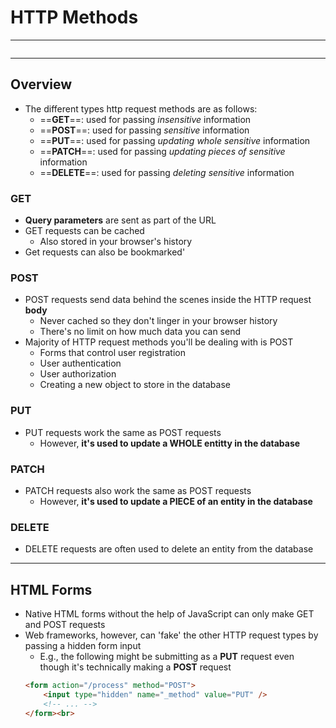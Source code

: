 # HTTP Methods
---
```toc

```
---

## Overview
- The different types http request methods are as follows:
	- ==**GET**==: used for passing *insensitive* information
	- ==**POST**==: used for passing *sensitive* information
	- ==**PUT**==: used for passing *updating whole sensitive* information
	- ==**PATCH**==: used for passing *updating pieces of sensitive* information
	- ==**DELETE**==: used for passing *deleting sensitive* information

### GET
- **Query parameters** are sent as part of the URL
- GET requests can be cached
	- Also stored in your browser's history
- Get requests can also be bookmarked'

### POST
- POST requests send data behind the scenes inside the HTTP request **body**
	- Never cached so they don't linger in your browser history
	- There's no limit on how much data you can send
- Majority of HTTP request methods you'll be dealing with is POST
	- Forms that control user registration
	- User authentication
	- User authorization
	- Creating a new object to store in the database

### PUT
- PUT requests work the same as POST requests
	- However, **it's used to update a WHOLE entitty in the database**

### PATCH
-  PATCH requests also work the same as POST requests
	- However, **it's used to update a PIECE of an entity in the database**

### DELETE
- DELETE requests are often used to delete an entity from the database


---

## HTML Forms
- Native HTML forms without the help of JavaScript can only make GET and POST requests
- Web frameworks, however, can 'fake' the other HTTP request types by passing a hidden form input
	- E.g., the following might be submitting as a **PUT** request even though it's technically making a **POST** request
	```html
	<form action="/process" method="POST">
	    <input type="hidden" name="_method" value="PUT" />
	    <!-- ... -->
	</form><br>
	```